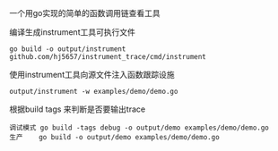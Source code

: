 一个用go实现的简单的函数调用链查看工具

编译生成instrument工具可执行文件
````
go build -o output/instrument github.com/hj5657/instrument_trace/cmd/instrument
````

使用instrument工具向源文件注入函数跟踪设施
````
output/instrument -w examples/demo/demo.go
````

根据build tags 来判断是否要输出trace
````
调试模式 go build -tags debug -o output/demo examples/demo/demo.go
生产    go build -o output/demo examples/demo/demo.go
````